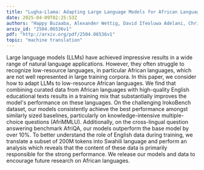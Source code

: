 ```yaml
---
title: "Lugha-Llama: Adapting Large Language Models for African Languages"
date: 2025-04-09T02:25:53Z
authors: "Happy Buzaaba, Alexander Wettig, David Ifeoluwa Adelani, Christiane Fellbaum"
arxiv_id: "2504.06536v1"
pdf: "http://arxiv.org/pdf/2504.06536v1"
topic: "machine translation"
---
```


Large language models (LLMs) have achieved impressive results in a wide range of natural language applications. However, they often struggle to recognize low-resource languages, in particular African languages, which are not well represented in large training corpora. In this paper, we consider how to adapt LLMs to low-resource African languages. We find that combining curated data from African languages with high-quality English educational texts results in a training mix that substantially improves the model's performance on these languages. On the challenging IrokoBench dataset, our models consistently achieve the best performance amongst similarly sized baselines, particularly on knowledge-intensive multiple-choice questions (AfriMMLU). Additionally, on the cross-lingual question answering benchmark AfriQA, our models outperform the base model by over 10%. To better understand the role of English data during training, we translate a subset of 200M tokens into Swahili language and perform an analysis which reveals that the content of these data is primarily responsible for the strong performance. We release our models and data to encourage future research on African languages.
